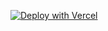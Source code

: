 [![Deploy with Vercel](https://vercel.com/button)](https://vercel.com/new/project?template=https%3A%2F%2Fgithub.com%2FStvyaSharma%2Fimg-converter)